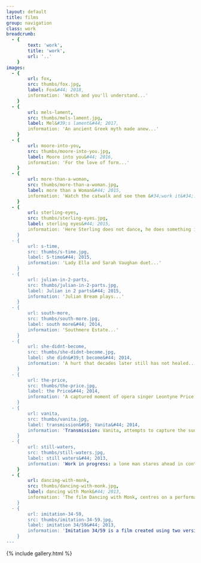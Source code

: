 ```yaml
---
layout: default
title: films
group: navigation
class: work
breadcrumb:
  - {
  		text: 'work',
  		title: 'work',
  		url: '..'
	}
images:
  - {
		url: fox, 
		src: thumbs/fox.jpg,
		label: Fox&#44; 2018,
		information: 'Watch and you'll understand...'
	}
  - {
		url: mels-lament, 
		src: thumbs/mels-lament.jpg,
		label: Mel&#39;s lament&#44; 2017,
		information: 'An ancient Greek myth made anew...'
	}
  - {
		url: moore-into-you, 
		src: thumbs/moore-into-you.jpg,
		label: Moore into you&#44; 2016,
		information: 'For the love of form...'
	}
  - {
		url: more-than-a-woman, 
		src: thumbs/more-than-a-woman.jpg,
		label: more than a Woman&#44; 2015,
		information: 'Watch the catwalk and see them &#34;work it&#34;...'
	}
  - {
		url: sterling-eyes, 
		src: thumbs/sterling-eyes.jpg,
		label: sterling eyes&#44; 2015,
		information: 'Here Sterling does not dance, he does something instead...'
	}
  - {
		url: s-time, 
		src: thumbs/s-time.jpg,
		label: S-time&#44; 2015,
		information: 'Lady Ella and Sarah Vaughan duet...'
	}
  - {
		url: julian-in-2-parts, 
		src: thumbs/julian-in-2-parts.jpg,
		label: Julian in 2 parts&#44; 2015,
		information: 'Julian Bream plays...'
	}
  - {
		url: south-more, 
		src: thumbs/south-more.jpg,
		label: south more&#44; 2014,
		information: 'Southmere Estate...'
	}
  - {
		url: she-didnt-become, 
		src: thumbs/she-didnt-become.jpg,
		label: she didn&#39;t become&#44; 2014,
		information: 'A hurt that decades later still has not healed...'
	}
  - {
		url: the-price, 
		src: thumbs/the-price.jpg,
		label: the Price&#44; 2014,
		information: 'A captured moment of opera singer Leontyne Price...'
	}
  - {
		url: vanita, 
		src: thumbs/vanita.jpg,
		label: transmission&#58; Vanita&#44; 2014,
		information: 'Transmission: Vanita, attempts to capture the suddenness of both her appearance and disappearance using one of her few known musical films...'
	}
  - {
		url: still-waters, 
		src: thumbs/still-waters.jpg,
		label: still waters&#44; 2013,
		information: 'Work in progress: a lone man stares ahead in contemplation...'
	}
  - {
		url: dancing-with-monk, 
		src: thumbs/dancing-with-monk.jpg,
		label: dancing with Monk&#44; 2013,
		information: 'The film Dancing with Monk, centres on a performance by the pioneering Jazz musician Thelonius Monk...'
	}
  - {
		url: imitation-34-59, 
		src: thumbs/imitation-34-59.jpg,
		label: imitation 34/59&#44; 2013,
		information: 'Imitation 34/59 is a film created using two versions of the film Imitation of life: the visuals of the black and white 1934 film, and the audio of the 1959 Douglas Sirk colour version...'
	}		
---
```


{% include gallery.html %}
